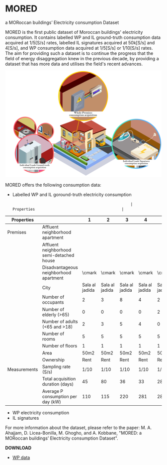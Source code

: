 # MORED
a MORoccan buildings’ Electricity consumption Dataset

MORED is the first public dataset of Moroccan buildings' electricity consumption.  It contains labelled WP and IL ground-truth consumption data acquired at 1/5[S/s] rates, labelled IL signatures acquired at 50k[S/s] and 4[S/s], and WP consumption data acquired at 1/5[S/s] or 1/10[S/s] rates. The aim for providing such a dataset is to continue the progress that the field of energy disaggregation knew in the previous decade, by providing a dataset that has more data and utilises the field's recent advances.

![The three different types of the electricity consumption data contained in MORED](/image1.jpg)

MORED offers the following consumption data:
* Labelled WP and IL goround-truth electricity consumption

                                                           |                                   Properties                                       |
| Properties   |                                           | 1              | 2              | 3              | 4              | 5              |
|--------------|-------------------------------------------|----------------|----------------|----------------|----------------|----------------|
| Premises     | Affluent neighborhood apartment           |                |                |                |                |                |
|              | Affluent neighborhood semi-detached house |                |                |                |                |                |
|              | Disadvantageous neighborhood apartment    | \cmark         | \cmark         | \cmark         | \cmark         | \cmark         |
|              | City                                      | Sala al jadida | Sala al jadida | Sala al jadida | Sala al jadida | Sala al jadida |
|              | Number of occupants                       | 2              | 3              | 8              | 4              | 2              |
|              | Number of elderly (>65)                   | 0              | 0              | 0              | 0              | 2              |
|              | Number of adults (<65 and >18)            | 2              | 3              | 5              | 4              | 0              |
|              | Number of rooms                           | 5              | 5              | 5              | 5              | 5              |
|              | Number of floors                          | 1              | 1              | 1              | 1              | 1              |
|              | Area                                      | 50m2           | 50m2           | 50m2           | 50m2           | 50m2           |
|              | Ownership                                 | Rent           | Rent           | Rent           | Rent           | Rent           |
| Measurements | Sampling rate (S/s)                       | 1/10           | 1/10           | 1/10           | 1/10           | 1/10           |
|              | Total acquisition duration (days)         | 45             | 80             | 36             | 33             | 28             |
|              | Average P consumption per day (kW)        | 110            | 115            | 220            | 281            | 28             |

* WP electricity consumption
* IL signatures 

For more information about the dataset, please refer to the paper:
M. A. Ahajjam, D. Licea-Bonilla, M. Ghogho, and A. Kobbane, "MORED: a MORoccan buildings’ Electricity consumption Dataset".

**DOWNLOAD**
* [WP data](https://www.uir.ac.ma/) 
